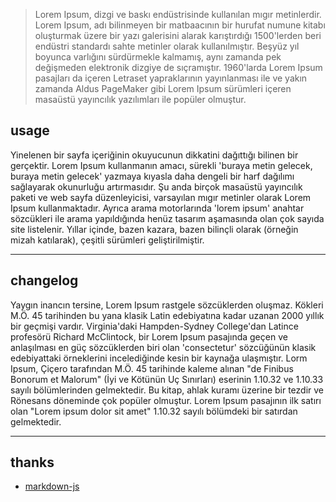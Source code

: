 > Lorem Ipsum, dizgi ve baskı endüstrisinde kullanılan mıgır metinlerdir. Lorem Ipsum, adı bilinmeyen bir matbaacının bir hurufat numune kitabı oluşturmak üzere bir yazı galerisini alarak karıştırdığı 1500'lerden beri endüstri standardı sahte metinler olarak kullanılmıştır. Beşyüz yıl boyunca varlığını sürdürmekle kalmamış, aynı zamanda pek değişmeden elektronik dizgiye de sıçramıştır. 1960'larda Lorem Ipsum pasajları da içeren Letraset yapraklarının yayınlanması ile ve yakın zamanda Aldus PageMaker gibi Lorem Ipsum sürümleri içeren masaüstü yayıncılık yazılımları ile popüler olmuştur.

## usage

Yinelenen bir sayfa içeriğinin okuyucunun dikkatini dağıttığı bilinen bir gerçektir. Lorem Ipsum kullanmanın amacı, sürekli 'buraya metin gelecek, buraya metin gelecek' yazmaya kıyasla daha dengeli bir harf dağılımı sağlayarak okunurluğu artırmasıdır. Şu anda birçok masaüstü yayıncılık paketi ve web sayfa düzenleyicisi, varsayılan mıgır metinler olarak Lorem Ipsum kullanmaktadır. Ayrıca arama motorlarında 'lorem ipsum' anahtar sözcükleri ile arama yapıldığında henüz tasarım aşamasında olan çok sayıda site listelenir. Yıllar içinde, bazen kazara, bazen bilinçli olarak (örneğin mizah katılarak), çeşitli sürümleri geliştirilmiştir.

---

## changelog

Yaygın inancın tersine, Lorem Ipsum rastgele sözcüklerden oluşmaz. Kökleri M.Ö. 45 tarihinden bu yana klasik Latin edebiyatına kadar uzanan 2000 yıllık bir geçmişi vardır. Virginia'daki Hampden-Sydney College'dan Latince profesörü Richard McClintock, bir Lorem Ipsum pasajında geçen ve anlaşılması en güç sözcüklerden biri olan 'consectetur' sözcüğünün klasik edebiyattaki örneklerini incelediğinde kesin bir kaynağa ulaşmıştır. Lorm Ipsum, Çiçero tarafından M.Ö. 45 tarihinde kaleme alınan "de Finibus Bonorum et Malorum" (İyi ve Kötünün Uç Sınırları) eserinin 1.10.32 ve 1.10.33 sayılı bölümlerinden gelmektedir. Bu kitap, ahlak kuramı üzerine bir tezdir ve Rönesans döneminde çok popüler olmuştur. Lorem Ipsum pasajının ilk satırı olan "Lorem ipsum dolor sit amet" 1.10.32 sayılı bölümdeki bir satırdan gelmektedir.

---

## thanks

- [markdown-js](https://github.com/evilstreak/markdown-js)
